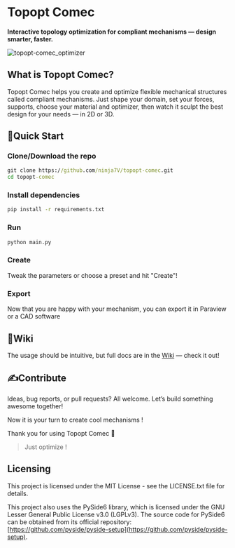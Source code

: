 Topopt Comec
============

**Interactive topology optimization for compliant mechanisms — design smarter, faster.**

![topopt-comec_optimizer](https://github.com/user-attachments/assets/a48d8223-ac27-42ef-a934-e778dfeae172)

## What is Topopt Comec?

Topopt Comec helps you create and optimize flexible mechanical structures called compliant mechanisms.
Just shape your domain, set your forces, supports, choose your material and optimizer, then watch it sculpt the best design for your needs — in 2D or 3D.

## 🚀Quick Start
### Clone/Download the repo
```cmd
git clone https://github.com/ninja7V/topopt-comec.git
cd topopt-comec
```
### Install dependencies
```cmd
pip install -r requirements.txt
```
### Run
```cmd
python main.py
```
### Create
Tweak the parameters or choose a preset and hit "Create"!

### Export
Now that you are happy with your mechanism, you can export it in Paraview or a CAD software

## 📖Wiki
The usage should be intuitive, but full docs are in the [Wiki](https://github.com/ninja7v/Topopt-Comec/wiki) — check it out!

## ✍️Contribute
Ideas, bug reports, or pull requests? All welcome. Let’s build something awesome together!

Now it is your turn to create cool mechanisms !

Thank you for using Topopt Comec 🙂

> Just optimize !

## Licensing

This project is licensed under the MIT License - see the LICENSE.txt file for details.

This project also uses the PySide6 library, which is licensed under the GNU Lesser General Public License v3.0 (LGPLv3). The source code for PySide6 can be obtained from its official repository: [https://github.com/pyside/pyside-setup](https://github.com/pyside/pyside-setup).
